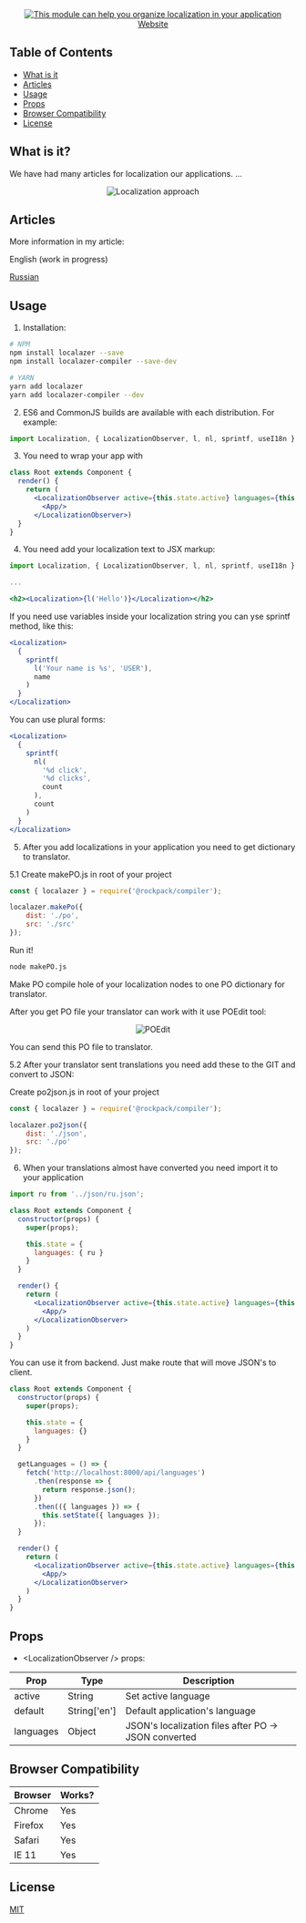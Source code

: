 <div align="center">
    <a href="http://www.natrube.net/localazer/index.html">
        <img src="http://www.natrube.net/localazer/assets/logo.png" alt="This module can help you organize localization in your application" />
    </a>
</div>
<div align="center">
    <a href="http://www.natrube.net/localazer/index.html">Website</a>
</div>

## Table of Contents

- [What is it](#what-is-it)
- [Articles](#articles)
- [Usage](#usage)
- [Props](#props)
- [Browser Compatibility](#browser-compatibility)
- [License](#license)

## What is it?

We have had many articles for localization our applications. ...

<div align="center">
    <img src="http://www.natrube.net/localazer/assets/approach.jpg" alt="Localization approach" />
</div>

## Articles

More information in my article:

<p>
    English (work in progress)
</p>
<p>
    <a href="">
        Russian
    </a>
</p>

## Usage

1. Installation:

```sh
# NPM
npm install localazer --save
npm install localazer-compiler --save-dev

# YARN
yarn add localazer
yarn add localazer-compiler --dev
```

2. ES6 and CommonJS builds are available with each distribution. For example:

```js
import Localization, { LocalizationObserver, l, nl, sprintf, useI18n } from '@rockpack/localaser';
```

3. You need to wrap your app with <LocalizationObserver>

```jsx
class Root extends Component {
  render() {
    return (
      <LocalizationObserver active={this.state.active} languages={this.state.languages}>
        <App/>
      </LocalizationObserver>)
  }
}
```

4. You need add your localization text to JSX markup:

```jsx
import Localization, { LocalizationObserver, l, nl, sprintf, useI18n } from '@rockpack/localaser';

...

<h2><Localization>{l('Hello')}</Localization></h2>
```

If you need use variables inside your localization string you can yse sprintf method, like this:

```jsx
<Localization>
  {
    sprintf(
      l('Your name is %s', 'USER'),
      name
    )
  }
</Localization>
```

You can use plural forms:

```jsx
<Localization>
  {
    sprintf(
      nl(
        '%d click',
        '%d clicks',
        count
      ),
      count
    )
  }
</Localization>
```

5. After you add localizations in your application you need to get dictionary to translator.

5.1 Create makePO.js in root of your project
```js
const { localazer } = require('@rockpack/compiler');

localazer.makePo({
    dist: './po',
    src: './src'
});
```
Run it!
```sh
node makePO.js
```
Make PO compile hole of your localization nodes to one PO dictionary for translator.

After you get PO file your translator can work with it use POEdit tool:

<div align="center">
    <img src="http://www.natrube.net/localazer/assets/poedit.png" alt="POEdit" />
</div>

You can send this PO file to translator.

5.2 After your translator sent translations you need add these to the GIT and convert to JSON:

Create po2json.js in root of your project
```js
const { localazer } = require('@rockpack/compiler');

localazer.po2json({
    dist: './json',
    src: './po'
});
```

6. When your translations almost have converted you need import it to your application
```jsx
import ru from '../json/ru.json';

class Root extends Component {
  constructor(props) {
    super(props);

    this.state = {
      languages: { ru }
    }
  }

  render() {
    return (
      <LocalizationObserver active={this.state.active} languages={this.state.languages}>
        <App/>
      </LocalizationObserver>
    )
  }
}
```

You can use it from backend. Just make route that will move JSON's to client.

```jsx
class Root extends Component {
  constructor(props) {
    super(props);

    this.state = {
      languages: {}
    }
  }

  getLanguages = () => {
    fetch('http://localhost:8000/api/languages')
      .then(response => {
        return response.json();
      })
      .then(({ languages }) => {
        this.setState({ languages });
      });
  }

  render() {
    return (
      <LocalizationObserver active={this.state.active} languages={this.state.languages}>
        <App/>
      </LocalizationObserver>
    )
  }
}
```

## Props

- \<LocalizationObserver /> props:

| Prop | Type | Description |
| --- | --- | --- |
| active | String | Set active language |
| default | String['en'] | Default application's language |
| languages | Object | JSON's localization files after PO -> JSON converted |

## Browser Compatibility

| Browser | Works? |
| :------ | :----- |
| Chrome  | Yes    |
| Firefox | Yes    |
| Safari  | Yes    |
| IE 11   | Yes    |


## License

<a href="https://github.com/AlexSergey/rock/blob/master/LICENSE.md" target="_blank">MIT</a>
